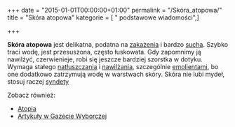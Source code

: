 +++
date = "2015-01-01T00:00:00+01:00"
permalink = "/Skóra_atopowa/"
title = "Skóra atopowa"
kategorie = [ " podstawowe wiadomości",]

+++

**Skóra atopowa** jest delikatna, podatna na [zakażenia](/atopedia/gronkowiec_złocisty "wikilink") i bardzo [sucha](/atopedia/sucha_skóra "wikilink"). Szybko traci wodę, jest przesuszona, często łuskowata. Gdy zapomnimy ją nawilżyć, czerwienieje, robi się jeszcze bardziej szorstka w dotyku. Wymaga stałego [natłuszczania](/atopedia/natłuszczanie "wikilink") i [nawilżania](/atopedia/nawilżanie "wikilink"), szczególnie [emolientami](/atopedia/emolienty "wikilink"), bo one dodatkowo zatrzymują wodę w warstwach skóry. Skóra nie lubi mydeł, stosuj raczej [syndety](/atopedia/syndety "wikilink")

Zobacz również:

-   [Atopia](/atopedia/Atopia "wikilink")
-   [Artykuły w Gazecie Wyborczej](http://info.zdrowie.gazeta.pl/temat/zdrowie/sk%C3%B3ra+atopowa)
